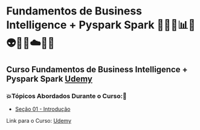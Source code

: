 # Fundamentos de Business Intelligence + Pyspark Spark 👩🏻‍💻📊🤯👽🤖🐍☁️🎲🚀
## Curso Fundamentos de Business Intelligence + Pyspark Spark [Udemy](https://www.udemy.com/course/fundamentos-de-business-intelligence-pyspark-spark/)
### 💥Tópicos Abordados Durante o Curso:🚀
- [Seção 01 - Introdução]()

Link para o Curso: [Udemy](https://www.udemy.com/course/fundamentos-de-business-intelligence-pyspark-spark/)

